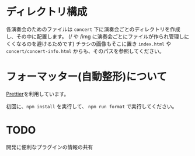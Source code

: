 # ディレクトリ構成

各演奏会のためのファイルは `concert` 下に演奏会ごとのディレクトリを作成し、その中に配置します。
(/ や /img に演奏会ごとにファイルが作られ管理しにくくなるのを避けるためです)
チラシの画像もそこに置き `index.html` や `concert/concert-info.html` からも、そのパスを参照してください。

# フォーマッター(自動整形)について

[Prettier](https://prettier.io/)を利用しています。

初回に、`npm install` を実行して、
`npm run format` で実行してください。

# TODO

開発に便利なプラグインの情報の共有
